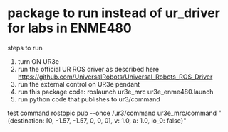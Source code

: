 # package to run instead of ur_driver for labs in ENME480


steps to run
1. turn ON UR3e
2. run the official UR ROS driver as described here https://github.com/UniversalRobots/Universal_Robots_ROS_Driver
3. run the external control on UR3e pendant
4. run this package code: roslaunch ur3e_mrc ur3e_enme480.launch
5. run python code that publishes to ur3/command


test command
rostopic pub --once /ur3/command ur3e_mrc/command "{destination: [0, -1.57, -1.57, 0, 0, 0], v: 1.0, a: 1.0, io_0: false}"
